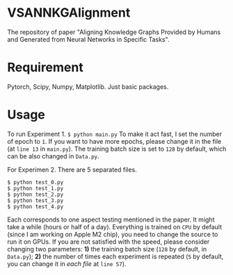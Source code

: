 # VSANNKGAlignment
The repository of paper "Aligning Knowledge Graphs Provided by Humans and Generated from Neural Networks in Specific Tasks".

# Requirement
Pytorch, Scipy, Numpy, Matplotlib. Just basic packages.

# Usage
To run Experiment 1.
```$ python main.py```
To make it act fast, I set the number of epoch to `1`. If you want to have more epochs, please change it in the file (at `line 13` in `main.py`). The training batch size is set to `128` by default, which can be also changed in `Data.py`.

For Experimen 2. There are 5 separated files.
```
$ python test_0.py
$ python test_1.py
$ python test_2.py
$ python test_3.py
$ python test_4.py
```
Each corresponds to one aspect testing mentioned in the paper. It might take a while (hours or half of a day). Everything is trained on `CPU` by default (since I am working on Apple M2 chip), you need to change the source to run it on GPUs. If you are not satisfied with the speed, please consider changing two parameters: **1)** the training batch size (`128` by default, in `Data.py`); **2)** the number of times each experiment is repeated (`5` by default, you can change it in *each file* at `line 57`).
